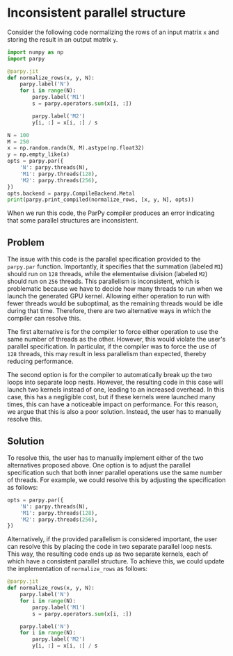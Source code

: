 # Inconsistent parallel structure

Consider the following code normalizing the rows of an input matrix `x` and storing the result in an output matrix `y`.
```python
import numpy as np
import parpy

@parpy.jit
def normalize_rows(x, y, N):
    parpy.label('N')
    for i in range(N):
        parpy.label('M1')
        s = parpy.operators.sum(x[i, :])

        parpy.label('M2')
        y[i, :] = x[i, :] / s

N = 100
M = 250
x = np.random.randn(N, M).astype(np.float32)
y = np.empty_like(x)
opts = parpy.par({
    'N': parpy.threads(N),
    'M1': parpy.threads(128),
    'M2': parpy.threads(256),
})
opts.backend = parpy.CompileBackend.Metal
print(parpy.print_compiled(normalize_rows, [x, y, N], opts))
```

When we run this code, the ParPy compiler produces an error indicating that some parallel structures are inconsistent.

## Problem

The issue with this code is the parallel specification provided to the `parpy.par` function. Importantly, it specifies that the summation (labeled `M1`) should run on `128` threads, while the elementwise division (labeled `M2`) should run on `256` threads. This parallelism is inconsistent, which is problematic because we have to decide how many threads to run when we launch the generated GPU kernel. Allowing either operation to run with fewer threads would be suboptimal, as the remaining threads would be idle during that time. Therefore, there are two alternative ways in which the compiler can resolve this.

The first alternative is for the compiler to force either operation to use the same number of threads as the other. However, this would violate the user's parallel specification. In particular, if the compiler was to force the use of `128` threads, this may result in less parallelism than expected, thereby reducing performance.

The second option is for the compiler to automatically break up the two loops into separate loop nests. However, the resulting code in this case will launch two kernels instead of one, leading to an increased overhead. In this case, this has a negligible cost, but if these kernels were launched many times, this can have a noticeable impact on performance. For this reason, we argue that this is also a poor solution. Instead, the user has to manually resolve this.

## Solution

To resolve this, the user has to manually implement either of the two alternatives proposed above. One option is to adjust the parallel specification such that both inner parallel operations use the same number of threads. For example, we could resolve this by adjusting the specification as follows:
```python
opts = parpy.par({
    'N': parpy.threads(N),
    'M1': parpy.threads(128),
    'M2': parpy.threads(256),
})
```

Alternatively, if the provided parallelism is considered important, the user can resolve this by placing the code in two separate parallel loop nests. This way, the resulting code ends up as two separate kernels, each of which have a consistent parallel structure. To achieve this, we could update the implementation of `normalize_rows` as follows:
```python
@parpy.jit
def normalize_rows(x, y, N):
    parpy.label('N')
    for i in range(N):
        parpy.label('M1')
        s = parpy.operators.sum(x[i, :])

    parpy.label('N')
    for i in range(N):
        parpy.label('M2')
        y[i, :] = x[i, :] / s
```
